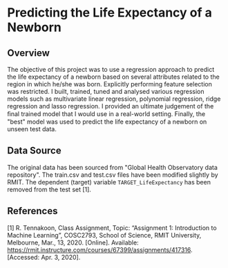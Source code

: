 # Predicting the Life Expectancy of a Newborn

## Overview
The objective of this project was to use a regression approach to predict the life expectancy of a newborn based on several attributes related to the region in which he/she was born. Explicitly performing feature selection was restricted. I built, trained, tuned and analysed various regression models such as multivariate linear regression, polynomial regression, ridge regression and lasso regression. I provided an ultimate judgement of the ﬁnal trained model that I would use in a real-world setting. Finally, the "best" model was used to predict the life expectancy of a newborn on unseen test data.

## Data Source
The original data has been sourced from "Global Health Observatory data repository". The train.csv and test.csv files have been modified slightly by RMIT. The dependent (target) variable ``TARGET_LifeExpectancy`` has been removed from the test set [1].

## References
[1] R. Tennakoon, Class Assignment, Topic: “Assignment 1: Introduction to Machine Learning”, COSC2793, School of Science, RMIT University, Melbourne, Mar., 13, 2020. [Online]. Available: https://rmit.instructure.com/courses/67399/assignments/417316. [Accessed: Apr. 3, 2020].
